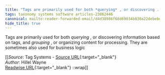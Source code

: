 ```yaml
---
title: "Tags are primarily used for both *querying* , or discovering ..."
tags: taxonomy systems software articles-23862446
canonical: mailto:reader-forwarded-email/d4d38986f68d69034b830a22debebd7c
hide_title: true
---
```


Tags are primarily used for both *querying* , or discovering information based on tags, and *grouping* , or organizing content for processing. They are sometimes also used for business logic


[[_Source_: Tag Systems - [Source URL](mailto:reader-forwarded-email/d4d38986f68d69034b830a22debebd7c){:target="_blank"}<br>
_Author_: Hillel Wayne<br>
[Readwise URL](https://readwise.io/open/466594151){:target="_blank"}
::wrap]]